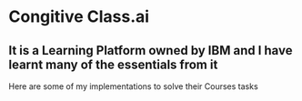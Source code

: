 # Congitive Class.ai 

## It is a Learning Platform owned by IBM and I have learnt many of the essentials from it 


Here are some of my implementations to solve their Courses tasks
